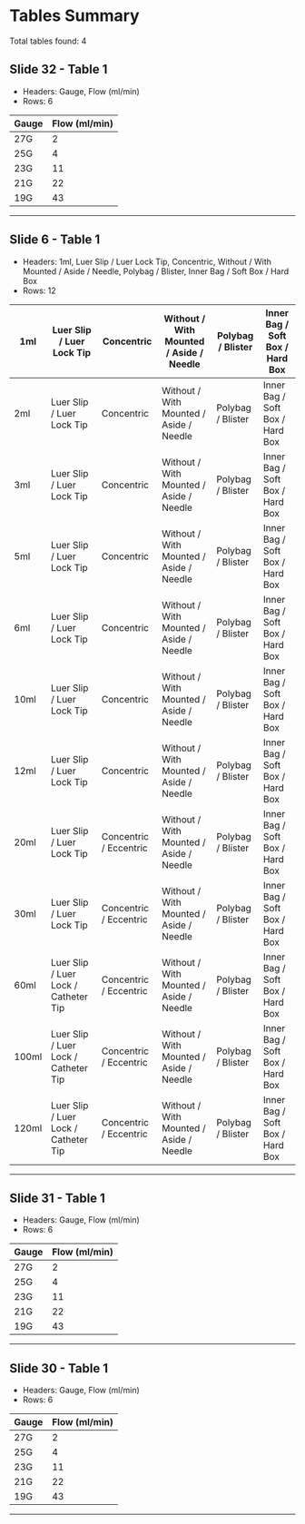 # Tables Summary

Total tables found: 4

## Slide 32 - Table 1
- Headers: Gauge, Flow (ml/min)
- Rows: 6

| Gauge | Flow (ml/min) |
| --- | --- |
| 27G | 2 |
| 25G | 4 |
| 23G | 11 |
| 21G | 22 |
| 19G | 43 |

---

## Slide 6 - Table 1
- Headers: 1ml, Luer Slip / Luer Lock Tip, Concentric, Without / With Mounted / Aside / Needle, Polybag / Blister, Inner Bag / Soft Box / Hard Box
- Rows: 12

| 1ml | Luer Slip / Luer Lock Tip | Concentric | Without / With Mounted / Aside / Needle | Polybag / Blister | Inner Bag / Soft Box / Hard Box |
| --- | --- | --- | --- | --- | --- |
| 2ml | Luer Slip / Luer Lock Tip | Concentric | Without / With Mounted / Aside / Needle | Polybag / Blister | Inner Bag / Soft Box / Hard Box |
| 3ml | Luer Slip / Luer Lock Tip | Concentric | Without / With Mounted / Aside / Needle | Polybag / Blister | Inner Bag / Soft Box / Hard Box |
| 5ml | Luer Slip / Luer Lock Tip | Concentric | Without / With Mounted / Aside / Needle | Polybag / Blister | Inner Bag / Soft Box / Hard Box |
| 6ml | Luer Slip / Luer Lock Tip | Concentric | Without / With Mounted / Aside / Needle | Polybag / Blister | Inner Bag / Soft Box / Hard Box |
| 10ml | Luer Slip / Luer Lock Tip | Concentric | Without / With Mounted / Aside / Needle | Polybag / Blister | Inner Bag / Soft Box / Hard Box |
| 12ml | Luer Slip / Luer Lock Tip | Concentric | Without / With Mounted / Aside / Needle | Polybag / Blister | Inner Bag / Soft Box / Hard Box |
| 20ml | Luer Slip / Luer Lock Tip | Concentric / Eccentric | Without / With Mounted / Aside / Needle | Polybag / Blister | Inner Bag / Soft Box / Hard Box |
| 30ml | Luer Slip / Luer Lock Tip | Concentric / Eccentric | Without / With Mounted / Aside / Needle | Polybag / Blister | Inner Bag / Soft Box / Hard Box |
| 60ml | Luer Slip / Luer Lock / Catheter Tip | Concentric / Eccentric | Without / With Mounted / Aside / Needle | Polybag / Blister | Inner Bag / Soft Box / Hard Box |
| 100ml | Luer Slip / Luer Lock / Catheter Tip | Concentric / Eccentric | Without / With Mounted / Aside / Needle | Polybag / Blister | Inner Bag / Soft Box / Hard Box |
| 120ml | Luer Slip / Luer Lock / Catheter Tip | Concentric / Eccentric | Without / With Mounted / Aside / Needle | Polybag / Blister | Inner Bag / Soft Box / Hard Box |

---

## Slide 31 - Table 1
- Headers: Gauge, Flow (ml/min)
- Rows: 6

| Gauge | Flow (ml/min) |
| --- | --- |
| 27G | 2 |
| 25G | 4 |
| 23G | 11 |
| 21G | 22 |
| 19G | 43 |

---

## Slide 30 - Table 1
- Headers: Gauge, Flow (ml/min)
- Rows: 6

| Gauge | Flow (ml/min) |
| --- | --- |
| 27G | 2 |
| 25G | 4 |
| 23G | 11 |
| 21G | 22 |
| 19G | 43 |

---

